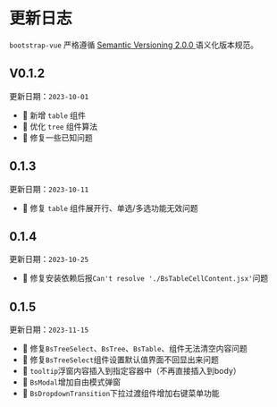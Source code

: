 # 更新日志
`bootstrap-vue` 严格遵循 [Semantic Versioning 2.0.0 ](https://semver.org/lang/zh-CN/)语义化版本规范。

## V0.1.2
更新日期：`2023-10-01`
+ 🌟 新增 `table` 组件
+ 🌟 优化 `tree` 组件算法
+ 🐞 修复一些已知问题

## 0.1.3
更新日期：`2023-10-11`
+ 🐞 修复 `table` 组件展开行、单选/多选功能无效问题

## 0.1.4
更新日期：`2023-10-25`
+ 🐞 修复安装依赖后报`Can't resolve './BsTableCellContent.jsx'`问题

## 0.1.5
更新日期：`2023-11-15`
+ 🐞 修复`BsTreeSelect`、`BsTree`、`BsTable`、组件无法清空内容问题
+ 🐞 修复`BsTreeSelect`组件设置默认值界面不回显出来问题
+ 🌟 `tooltip`浮窗内容插入到指定容器中（不再直接插入到body）
+ 🌟 `BsModal`增加自由模式弹窗
+ 🌟 `BsDropdownTransition`下拉过渡组件增加右键菜单功能
